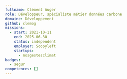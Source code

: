 ```yaml
---
fullname: Clément Auger
role: Développeur, spécialiste métier données carbone
domaine: Développement
github: clemog
missions:
  - start: 2021-10-11
    end: 2025-06-30
    status: independent
    employer: Scopyleft
    startups:
      - nosgestesclimat
badges:
  - segur
competences: []
---
```


